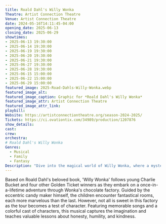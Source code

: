 ```yaml
---
title: Roald Dahl's Willy Wonka
Theatre: Artist Connection Theatre
Venue: Artist Connection Theatre
date: 2024-05-16T14:11:45-04:00
opening_date: 2025-06-13
closing_date: 2025-06-29
showtimes:
- 2025-06-13 19:30:00
- 2025-06-14 19:30:00
- 2025-06-19 19:30:00
- 2025-06-20 19:30:00
- 2025-06-21 19:30:00
- 2025-06-27 19:30:00
- 2025-06-28 19:30:00
- 2025-06-15 15:00:00
- 2025-06-22 15:00:00
- 2025-06-29 15:00:00
featured_image: 2025-Road-Dahls-Willy-Wonka.webp
featured_image_alt: 
featured_image_caption: Graphic for *Roald Dahl's Willy Wonka*
featured_image_attr: Artist Connection Theatre
featured_image_attr_link: 
playbill:
Website: https://artistconnectiontheatre.org/season-2024-2025/
Tickets: https://ci.ovationtix.com/34989/production/1207876
show_details: 
cast:
crew:
orchestra:
# Roald Dahl's Willy Wonka
Genres:
  - Musical
  - Family
  - Fantasy
Description: "Dive into the magical world of Willy Wonka, where a mysterious chocolate factory tour becomes a whimsical journey of wonder and surprises."
---
```

Based on Roald Dahl's beloved book, 'Willy Wonka' follows young Charlie Bucket and four other Golden Ticket winners as they embark on a once-in-a-lifetime adventure through Wonka's chocolate factory. Guided by the eccentric candy maker himself, the children encounter fantastical rooms, each more marvelous than the last. However, not all is sweet in this factory as the tour becomes a test of character. Featuring memorable songs and a colorful cast of characters, this musical captures the imagination and teaches valuable lessons about honesty, humility, and kindness.